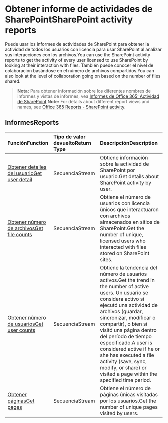 # <a name="sharepoint-activity-reports"></a><span data-ttu-id="af82d-101">Obtener informe de actividades de SharePoint</span><span class="sxs-lookup"><span data-stu-id="af82d-101">SharePoint activity reports</span></span>

<span data-ttu-id="af82d-102">Puede usar los informes de actividades de SharePoint para obtener la actividad de todos los usuarios con licencia para usar SharePoint al analizar sus interacciones con los archivos.</span><span class="sxs-lookup"><span data-stu-id="af82d-102">You can use the SharePoint activity reports to get the activity of every user licensed to use SharePoint by looking at their interaction with files.</span></span> <span data-ttu-id="af82d-103">También puede conocer el nivel de colaboración basándose en el número de archivos compartidos.</span><span class="sxs-lookup"><span data-stu-id="af82d-103">You can also look at the level of collaboration going on based on the number of files shared.</span></span>

> <span data-ttu-id="af82d-104">**Nota:** Para obtener información sobre los diferentes nombres de informes y vistas de informes, vea [Informes de Office 365: Actividad de SharePoint]((https://support.office.com/client/SharePoint-activity-a91c958f-1279-499d-9959-12f0de08dc8f)).</span><span class="sxs-lookup"><span data-stu-id="af82d-104">**Note:** For details about different report views and names, see [Office 365 Reports - SharePoint activity]((https://support.office.com/client/SharePoint-activity-a91c958f-1279-499d-9959-12f0de08dc8f)).</span></span>

## <a name="reports"></a><span data-ttu-id="af82d-105">Informes</span><span class="sxs-lookup"><span data-stu-id="af82d-105">Reports</span></span>

| <span data-ttu-id="af82d-106">Función</span><span class="sxs-lookup"><span data-stu-id="af82d-106">Function</span></span>                                 | <span data-ttu-id="af82d-107">Tipo de valor devuelto</span><span class="sxs-lookup"><span data-stu-id="af82d-107">Return Type</span></span> | <span data-ttu-id="af82d-108">Descripción</span><span class="sxs-lookup"><span data-stu-id="af82d-108">Description</span></span>                              |
| :--------------------------------------- | :---------- | :--------------------------------------- |
| [<span data-ttu-id="af82d-109">Obtener detalles del usuario</span><span class="sxs-lookup"><span data-stu-id="af82d-109">Get user detail</span></span>](../api/reportroot_getsharepointactivityuserdetail.md) | <span data-ttu-id="af82d-110">Secuencia</span><span class="sxs-lookup"><span data-stu-id="af82d-110">Stream</span></span>      | <span data-ttu-id="af82d-111">Obtiene información sobre la actividad de SharePoint por usuario.</span><span class="sxs-lookup"><span data-stu-id="af82d-111">Get details about SharePoint activity by user.</span></span> |
| [<span data-ttu-id="af82d-112">Obtener número de archivos</span><span class="sxs-lookup"><span data-stu-id="af82d-112">Get file counts</span></span>](../api/reportroot_getsharepointactivityfilecounts.md) | <span data-ttu-id="af82d-113">Secuencia</span><span class="sxs-lookup"><span data-stu-id="af82d-113">Stream</span></span>      | <span data-ttu-id="af82d-114">Obtiene el número de usuarios con licencia únicos que interactuaron con archivos almacenados en sitios de SharePoint.</span><span class="sxs-lookup"><span data-stu-id="af82d-114">Get the number of unique, licensed users who interacted with files stored on SharePoint sites.</span></span> |
| [<span data-ttu-id="af82d-115">Obtener número de usuarios</span><span class="sxs-lookup"><span data-stu-id="af82d-115">Get user counts</span></span>](../api/reportroot_getsharepointactivityusercounts.md) | <span data-ttu-id="af82d-116">Secuencia</span><span class="sxs-lookup"><span data-stu-id="af82d-116">Stream</span></span>      | <span data-ttu-id="af82d-117">Obtiene la tendencia del número de usuarios activos.</span><span class="sxs-lookup"><span data-stu-id="af82d-117">Get the trend in the number of active users.</span></span> <span data-ttu-id="af82d-118">Un usuario se considera activo si ejecutó una actividad de archivos (guardar, sincronizar, modificar o compartir), o bien si visitó una página dentro del período de tiempo especificado.</span><span class="sxs-lookup"><span data-stu-id="af82d-118">A user is considered active if he or she has executed a file activity (save, sync, modify, or share) or visited a page within the specified time period.</span></span> |
| [<span data-ttu-id="af82d-119">Obtener páginas</span><span class="sxs-lookup"><span data-stu-id="af82d-119">Get pages</span></span>](../api/reportroot_getsharepointactivitypages.md) | <span data-ttu-id="af82d-120">Secuencia</span><span class="sxs-lookup"><span data-stu-id="af82d-120">Stream</span></span>      | <span data-ttu-id="af82d-121">Obtiene el número de páginas únicas visitadas por los usuarios.</span><span class="sxs-lookup"><span data-stu-id="af82d-121">Get the number of unique pages visited by users.</span></span> |
